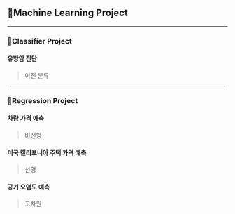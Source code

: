 <h2>🚩Machine Learning Project</h2>

------------------------------

<h3>🚩Classifier Project</h3>

<a><h4>유방암 진단</h4></a>
>이진 분류

--------------------------------

<h3>🚩Regression Project</h3>

<a><h4>차량 가격 예측</h4></a>
>비선형

<a><h4>미국 캘리포니아 주택 가격 예측</h4></a>
>선형

<a><h4>공기 오염도 예측</h4></a>
>고차원
